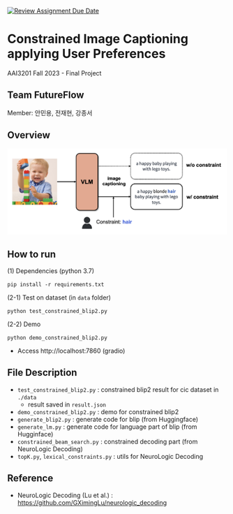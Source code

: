 [![Review Assignment Due Date](https://classroom.github.com/assets/deadline-readme-button-24ddc0f5d75046c5622901739e7c5dd533143b0c8e959d652212380cedb1ea36.svg)](https://classroom.github.com/a/RT0PS4cg)

# Constrained Image Captioning applying User Preferences

AAI3201 Fall 2023 - Final Project

## Team FutureFlow
Member: 안민용, 전재현, 강종서

## Overview
![Overview](overview.png)

## How to run
(1) Dependencies (python 3.7)
```
pip install -r requirements.txt
```
(2-1) Test on dataset (in `data` folder)
```
python test_constrained_blip2.py
```
(2-2) Demo
```
python demo_constrained_blip2.py
```
- Access http://localhost:7860 (gradio)

## File Description
- `test_constrained_blip2.py` : constrained blip2 result for cic dataset in `./data`
    - result saved in `result.json`
- `demo_constrained_blip2.py` : demo for constrained blip2
- `generate_blip2.py` : generate code for blip (from Huggingface)
- `generate_lm.py` : generate code for language part of blip (from Hugginface)
- `constrained_beam_search.py` : constrained decoding part (from NeuroLogic Decoding)
- `topK.py`, `lexical_constraints.py` : utils for NeuroLogic Decoding

## Reference
- NeuroLogic Decoding (Lu et al.) : https://github.com/GXimingLu/neurologic_decoding